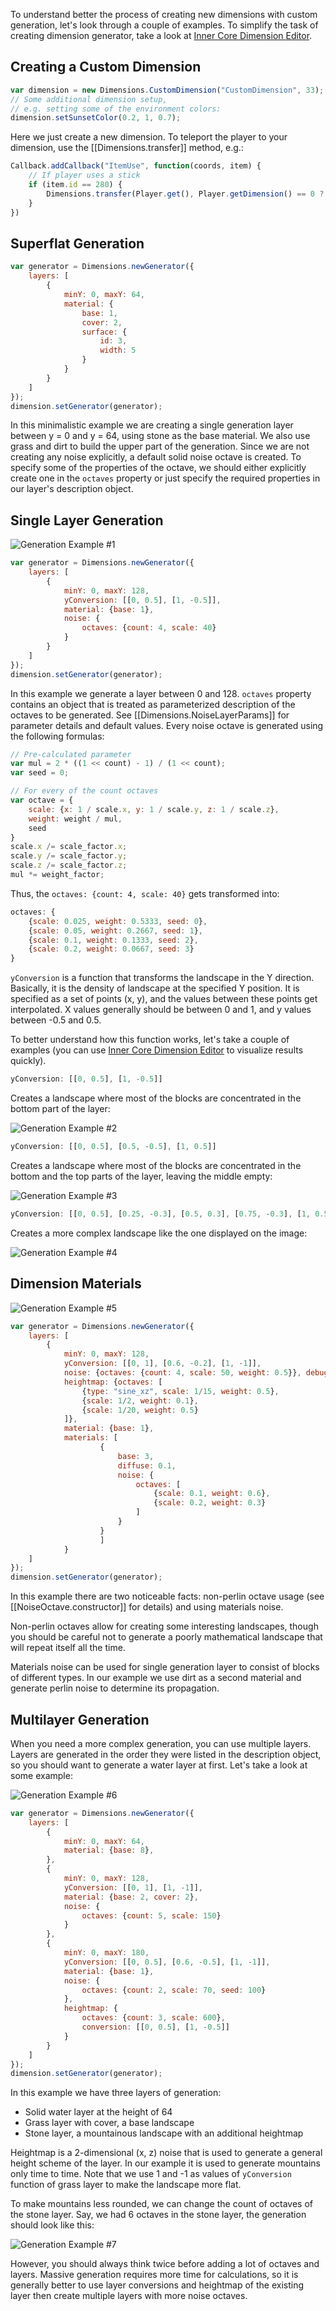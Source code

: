 To understand better the process of creating new dimensions with custom generation, 
let's look through a couple of examples. To simplify the task of creating dimension 
generator, take a look at [Inner Core Dimension Editor](https://editor.p5js.org/zheka2304/present/kJmbShOU2).

## Creating a Custom Dimension

```js
var dimension = new Dimensions.CustomDimension("CustomDimension", 33);
// Some additional dimension setup, 
// e.g. setting some of the environment colors:
dimension.setSunsetColor(0.2, 1, 0.7);
```

Here we just create a new dimension. To teleport the player to your dimension, use the [[Dimensions.transfer]] method, e.g.:

```js
Callback.addCallback("ItemUse", function(coords, item) {
    // If player uses a stick
	if (item.id == 280) {
		Dimensions.transfer(Player.get(), Player.getDimension() == 0 ? dimension.id : 0);
	}
})
```

## Superflat Generation

```js
var generator = Dimensions.newGenerator({
    layers: [
        {
            minY: 0, maxY: 64,
            material: {
                base: 1,
                cover: 2,
                surface: {
					id: 3, 
					width: 5
				}
            }
        }
    ]
});
dimension.setGenerator(generator);
```

In this minimalistic example we are creating a single generation layer between y = 0 and y = 64, 
using stone as the base material. We also use grass and dirt to build the upper part of the generation. Since we are not creating any noise explicitly, a default solid noise octave is created. To specify some of the properties of the octave, we should either explicitly create one in the ```octaves``` property or just specify the required properties in our layer's description object.

## Single Layer Generation

![Generation Example #1](../assets/images/pages/dimensions-1.jpg)

```js
var generator = Dimensions.newGenerator({
	layers: [
		{
			minY: 0, maxY: 128, 
			yConversion: [[0, 0.5], [1, -0.5]], 
			material: {base: 1}, 
			noise: {
				octaves: {count: 4, scale: 40}
			}
		}
	]
});
dimension.setGenerator(generator);
```

In this example we generate a layer between 0 and 128. ```octaves``` property 
contains an object that is treated as parameterized description of the octaves
to be generated. See [[Dimensions.NoiseLayerParams]] for parameter details and
default values. 
Every noise octave is generated using the following formulas:

```js
// Pre-calculated parameter
var mul = 2 * ((1 << count) - 1) / (1 << count);
var seed = 0;

// For every of the count octaves
var octave = {
    scale: {x: 1 / scale.x, y: 1 / scale.y, z: 1 / scale.z},
    weight: weight / mul,
    seed
}
scale.x /= scale_factor.x;
scale.y /= scale_factor.y;
scale.z /= scale_factor.z;
mul *= weight_factor;
```

Thus, the ```octaves: {count: 4, scale: 40}``` gets transformed into:

```js
octaves: {
    {scale: 0.025, weight: 0.5333, seed: 0},
    {scale: 0.05, weight: 0.2667, seed: 1},
    {scale: 0.1, weight: 0.1333, seed: 2},
    {scale: 0.2, weight: 0.0667, seed: 3}
}
```

```yConversion``` is a function that transforms the landscape in the Y direction. 
Basically, it is the density of landscape at the specified Y position. 
It is specified as a set of points (x, y), and the values between these points get
interpolated. X values generally should be between 0 and 1, and y values 
between -0.5 and 0.5.

To better understand how this function works, let's take a couple 
of examples (you can use [Inner Core Dimension Editor](https://editor.p5js.org/zheka2304/present/kJmbShOU2) to visualize results quickly).

```js
yConversion: [[0, 0.5], [1, -0.5]]
```

Creates a landscape where most of the blocks are concentrated in the bottom part of
the layer:

![Generation Example #2](../assets/images/pages/dimensions-2.jpg)

```js
yConversion: [[0, 0.5], [0.5, -0.5], [1, 0.5]]
```

Creates a landscape where most of the blocks are concentrated in the bottom and 
the top parts of the layer, leaving the middle empty:

![Generation Example #3](../assets/images/pages/dimensions-3.jpg)

```js
yConversion: [[0, 0.5], [0.25, -0.3], [0.5, 0.3], [0.75, -0.3], [1, 0.5]]
```

Creates a more complex landscape like the one displayed on the image:

![Generation Example #4](../assets/images/pages/dimensions-4.jpg)


## Dimension Materials

![Generation Example #5](../assets/images/pages/dimensions-5.jpg)

```js
var generator = Dimensions.newGenerator({
    layers: [
        {
            minY: 0, maxY: 128, 
            yConversion: [[0, 1], [0.6, -0.2], [1, -1]],
            noise: {octaves: {count: 4, scale: 50, weight: 0.5}}, debug: "none",
            heightmap: {octaves: [
                {type: "sine_xz", scale: 1/15, weight: 0.5},
                {scale: 1/2, weight: 0.1},
                {scale: 1/20, weight: 0.5}
            ]},
            material: {base: 1},
            materials: [
                    {
                        base: 3,
                        diffuse: 0.1,
                        noise: {
                            octaves: [
                                {scale: 0.1, weight: 0.6}, 
                                {scale: 0.2, weight: 0.3}
                            ]
                        }
                    }
                    ]
            }
    ]
});
dimension.setGenerator(generator);
```

In this example there are two noticeable facts: non-perlin octave usage 
(see [[NoiseOctave.constructor]] for details) and using materials noise.

Non-perlin octaves allow for creating some interesting landscapes, though you
should be careful not to generate a poorly mathematical landscape that will 
repeat itself all the time. 

Materials noise can be used for single generation layer to consist of blocks of
different types. In our example we use dirt as a second material and generate 
perlin noise to determine its propagation.

## Multilayer Generation

When you need a more complex generation, you can use multiple layers. Layers are 
generated in the order they were listed in the description object, so you should
want to generate a water layer at first. Let's take a look at some example: 

![Generation Example #6](../assets/images/pages/dimensions-6.jpg)

```js
var generator = Dimensions.newGenerator({
    layers: [
        {
            minY: 0, maxY: 64,
            material: {base: 8}, 
        },
        {
            minY: 0, maxY: 128, 
            yConversion: [[0, 1], [1, -1]], 
            material: {base: 2, cover: 2}, 
            noise: {
                octaves: {count: 5, scale: 150}
            }
        },
        {
            minY: 0, maxY: 180, 
            yConversion: [[0, 0.5], [0.6, -0.5], [1, -1]], 
            material: {base: 1}, 
            noise: {
                octaves: {count: 2, scale: 70, seed: 100}
            },
            heightmap: {
                octaves: {count: 3, scale: 600},
                conversion: [[0, 0.5], [1, -0.5]]
            }
        }
    ]
});
dimension.setGenerator(generator);
```

In this example we have three layers of generation:
* Solid water layer at the height of 64
* Grass layer with cover, a base landscape
* Stone layer, a mountainous landscape with an additional heightmap

Heightmap is a 2-dimensional (x, z) noise that is used to generate a general 
height scheme of the layer. In our example it is used to generate mountains 
only time to time. Note that we use 1 and -1 as values of ```yConversion``` function
of grass layer to make the landscape more flat. 

To make mountains less rounded, we can change the count of octaves of the stone layer. 
Say, we had 6 octaves in the stone layer, the generation should look like this:

![Generation Example #7](../assets/images/pages/dimensions-7.jpg)

However, you should always think twice before adding a lot of octaves and layers. 
Massive generation requires more time for calculations, so it is generally better 
to use layer conversions and heightmap of the existing layer then create multiple 
layers with more noise octaves.